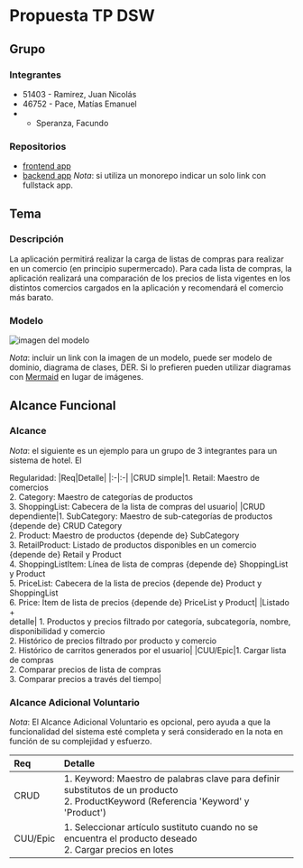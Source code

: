 # Propuesta TP DSW

## Grupo
### Integrantes
* 51403 - Ramirez, Juan Nicolás
* 46752 - Pace, Matías Emanuel
* - Speranza, Facundo

### Repositorios
* [frontend app]([http://hyperlinkToGihubOrGitlab](https://github.com/pacematiase/frontend-retail-prices-comparer))
* [backend app]([http://hyperlinkToGihubOrGitlab](https://github.com/pacematiase/backend-retail-prices-comparer))
*Nota*: si utiliza un monorepo indicar un solo link con fullstack app.

## Tema
### Descripción
La aplicación permitirá realizar la carga de listas de compras para realizar en un comercio (en principio supermercado). Para cada lista de compras, la aplicación realizará una comparación de los precios de lista vigentes en los distintos comercios cargados en la aplicación y recomendará el comercio más barato.

### Modelo
![imagen del modelo]()

*Nota*: incluir un link con la imagen de un modelo, puede ser modelo de dominio, diagrama de clases, DER. Si lo prefieren pueden utilizar diagramas con [Mermaid](https://mermaid.js.org) en lugar de imágenes.

## Alcance Funcional 

### Alcance

*Nota*: el siguiente es un ejemplo para un grupo de 3 integrantes para un sistema de hotel. El 

Regularidad:
|Req|Detalle|
|:-|:-|
|CRUD simple|1. Retail: Maestro de comercios<br>2. Category: Maestro de categorías de productos<br>3. ShoppingList: Cabecera de la lista de compras del usuario|
|CRUD dependiente|1. SubCategory: Maestro de sub-categorías de productos {depende de} CRUD Category<br>2. Product: Maestro de productos {depende de} SubCategory<br>3. RetailProduct: Listado de productos disponibles en un comercio {depende de} Retail y Product<br>4. ShoppingListItem: Línea de lista de compras {depende de} ShoppingList y Product<br>5. PriceList: Cabecera de la lista de precios {depende de} Product y ShoppingList<br>6. Price: Ítem de lista de precios {depende de} PriceList y Product|
|Listado<br>+<br>detalle| 1. Productos y precios filtrado por categoría, subcategoría, nombre, disponibilidad y comercio<br> 2. Histórico de precios filtrado por producto y comercio<br> 2. Histórico de carritos generados por el usuario|
|CUU/Epic|1. Cargar lista de compras<br>2. Comparar precios de lista de compras<br>3. Comparar precios a través del tiempo|

### Alcance Adicional Voluntario

*Nota*: El Alcance Adicional Voluntario es opcional, pero ayuda a que la funcionalidad del sistema esté completa y será considerado en la nota en función de su complejidad y esfuerzo.

|Req|Detalle|
|:-|:-|
|CRUD |1. Keyword: Maestro de palabras clave para definir substitutos de un producto<br>2. ProductKeyword (Referencia 'Keyword' y 'Product')|
|CUU/Epic|1. Seleccionar artículo sustituto cuando no se encuentra el producto deseado <br>2. Cargar precios en lotes|
